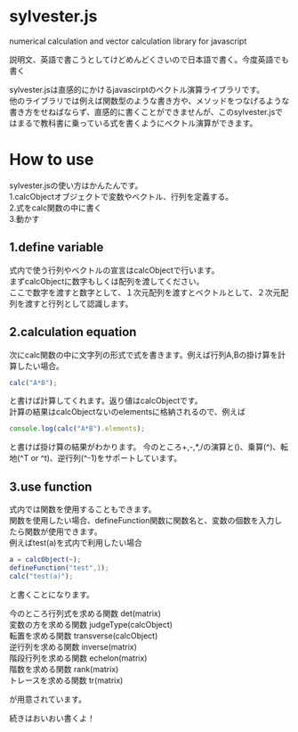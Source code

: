 # sylvester.js
numerical calculation and vector calculation library for javascript

説明文、英語で書こうとしてけどめんどくさいので日本語で書く。今度英語でも書く

sylvester.jsは直感的にかけるjavascirptのベクトル演算ライブラリです。<br>
他のライブラリでは例えば関数型のような書き方や、メソッドをつなげるような書き方をせねばならず、直感的に書くことができませんが、このsylvester.jsではまるで教科書に乗っている式を書くようにベクトル演算ができます。

# How to use
sylvester.jsの使い方はかんたんです。<br>
1.calcObjectオブジェクトで変数やベクトル、行列を定義する。<br>
2.式をcalc関数の中に書く<br>
3.動かす<br>
## 1.define variable
式内で使う行列やベクトルの宣言はcalcObjectで行います。<br>
まずcalcObjectに数字もしくは配列を渡してください。<br>
ここで数字を渡すと数字として、１次元配列を渡すとベクトルとして、２次元配列を渡すと行列として認識します。
## 2.calculation equation
次にcalc関数の中に文字列の形式で式を書きます。例えば行列A,Bの掛け算を計算したい場合。
```javascript
calc("A*B");
```
と書けば計算してくれます。返り値はcalcObjectです。<br>
計算の結果はcalcObjectないのelementsに格納されるので、例えば
```javascript
console.log(calc("A*B").elements);
```
と書けば掛け算の結果がわかります。
今のところ+,-,*,/の演算と()、乗算(^)、転地(^T or ^t)、逆行列(^-1)をサポートしています。<br>
## 3.use function
式内では関数を使用することもできます。<br>
関数を使用したい場合、defineFunction関数に関数名と、変数の個数を入力したら関数が使用できます。<br>
例えばtest(a)を式内で利用したい場合
```javascript
a = calcObject(~);
defineFunction("test",1);
calc("test(a)");
```
と書くことになります。<br>

今のところ行列式を求める関数 det(matrix)<br>
変数の方を求める関数 judgeType(calcObject)<br>
転置を求める関数 transverse(calcObject)<br>
逆行列を求める関数 inverse(matrix)<br>
階段行列を求める関数 echelon(matrix)<br>
階数を求める関数 rank(matrix)<br>
トレースを求める関数 tr(matrix)<br>

が用意されています。<br>


続きはおいおい書くよ！